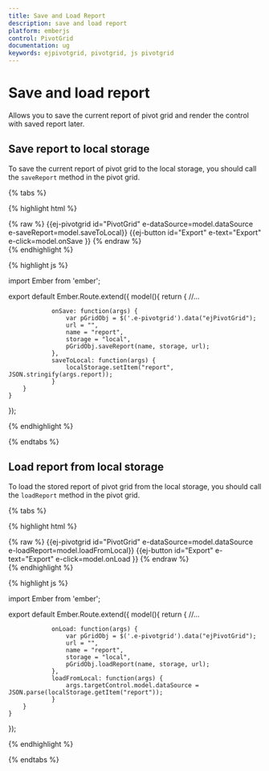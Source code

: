 ```yaml
---
title: Save and Load Report
description: save and load report
platform: emberjs
control: PivotGrid
documentation: ug
keywords: ejpivotgrid, pivotgrid, js pivotgrid
---
```


# Save and load report

Allows you to save the current report of pivot grid and render the control with saved report later.

## Save report to local storage

To save the current report of pivot grid to the local storage, you should call the `saveReport` method in the pivot grid.

{% tabs %}

{% highlight html %}
	<div class="e-control">
	{% raw %}
	{{ej-pivotgrid id="PivotGrid" e-dataSource=model.dataSource e-saveReport=model.saveToLocal}}
    {{ej-button id="Export" e-text="Export" e-click=model.onSave }}
	{% endraw %}
	</div>
{% endhighlight %}

{% highlight js %}

import Ember from 'ember';

export default Ember.Route.extend({
   model(){
    return {
                //...
                
                onSave: function(args) {
                    var pGridObj = $('.e-pivotgrid').data("ejPivotGrid");
                    url = "",
                    name = "report",
                    storage = "local",
                    pGridObj.saveReport(name, storage, url);
                },
                saveToLocal: function(args) {
                    localStorage.setItem("report", JSON.stringify(args.report));
                }
        }
    }
});

{% endhighlight %}

{% endtabs %}

## Load report from local storage

To load the stored report of pivot grid from the local storage, you should call the `loadReport` method in the pivot grid.

{% tabs %}

{% highlight html %}
	<div class="e-control">
	{% raw %}
	{{ej-pivotgrid id="PivotGrid" e-dataSource=model.dataSource e-loadReport=model.loadFromLocal}}
    {{ej-button id="Export" e-text="Export" e-click=model.onLoad }}
	{% endraw %}
	</div>
{% endhighlight %}

{% highlight js %}

import Ember from 'ember';

export default Ember.Route.extend({
   model(){
    return {
                //...
                
                onLoad: function(args) {
                    var pGridObj = $('.e-pivotgrid').data("ejPivotGrid");
                    url = "",
                    name = "report",
                    storage = "local",
                    pGridObj.loadReport(name, storage, url);
                },
                loadFromLocal: function(args) {
                    args.targetControl.model.dataSource = JSON.parse(localStorage.getItem("report"));
                }
        }
    }
});

{% endhighlight %}

{% endtabs %}
